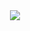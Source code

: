 <div align="center"> <img src="https://metrics.lecoq.io/xwhswd?template=classic&config.timezone=Asia%2FShanghai"> </div>
